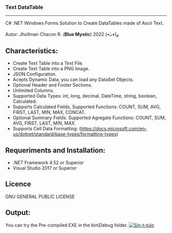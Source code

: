 ### Text DataTable
-------------
C# .NET Windows Forms Solution to Create DataTables made of Ascii Text.</br></br>
Autor:          Jhollman Chacon R. (**Blue Mystic**) 2022 (•̀ᴗ•́)و 

Characteristics:
-------------

- Create Text Table into a Text File.
- Create Text Table into a PNG Image.
- JSON Configuration.
- Acepts Dynamic Data, you can load any DataSet Objects.
- Optional Header and Footer Sections.
- Unlimited Columns.
- Supported Data Types: int, long, decimal, DateTime, string, boolean, Calculated.
- Supports Calculated Fields, Supported Functions: COUNT, SUM, AVG, FIRST, LAST, MIN, MAX, CONCAT.
- Optional Summary Fields. Supported Agregate Functions: COUNT, SUM, AVG, FIRST, LAST, MIN, MAX.
- Supports Cell Data Formatting: (https://docs.microsoft.com/en-us/dotnet/standard/base-types/formatting-types)

Requeriments and Installation:
-------------

- .NET Framework 4.52 or Superior
- Visual Studio 2017 or Superior

Licence
-------------
GNU GENERAL PUBLIC LICENSE
 
Output:
-------------
You can try the Pre-compiled EXE in the bin\Debug folder.
<a href="https://ibb.co/YyRmr8h"><img src="https://i.ibb.co/qWyKZ9p/Sin-t-tulo.png" alt="Sin-t-tulo" border="0"></a>

